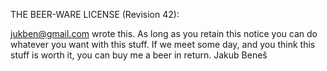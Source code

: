 THE BEER-WARE LICENSE (Revision 42):

<jukben@gmail.com> wrote this. As long as you retain this notice you can do whatever you want with this stuff. If we meet some day, and you think this stuff is worth it, you can buy me a beer in return. Jakub Beneš